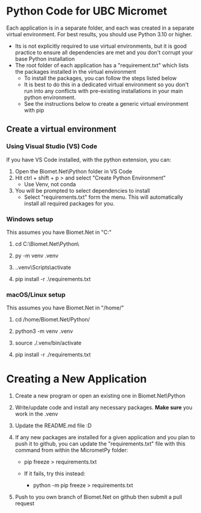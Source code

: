 # Python Code for UBC Micromet

Each application is in a separate folder, and each was created in a separate virtual environment.  For best results, you should use Python 3.10 or higher.

* Its is not explicitly required to use virtual environments, but it is good practice to ensure all dependencies are met and you don't corrupt your base Python installation
* The root folder of each application has a "requirement.txt" which lists the packages installed in the virtual environment
    * To install the packages, you can follow the steps listed below
    * It is best to do this in a dedicated virtual environment so you don't run into any conflicts with pre-existing installations in your main python environment.
    * See the instructions below to create a generic virtual environment with pip
## Create a virtual environment

### Using Visual Studio (VS) Code

If you have VS Code installed, with the python extension, you can:

1. Open the Biomet.Net\Python folder in VS Code
2. Hit ctrl + shift + p > and select "Create Python Environment"
    * Use Venv, not conda
3. You will be prompted to select dependencies to install
    * Select "requirements.txt" form the menu.  This will automatically install all required packages for you.

### Windows setup

This assumes you have Biomet.Net in "C:\"

1. cd C:\Biomet.Net\Python\

2. py -m venv .venv

3. .\.venv\Scripts\activate

4. pip install -r .\requirements.txt

### macOS/Linux setup

This assumes you have Biomet.Net in "/home/"

1. cd /home/Biomet.Net/Python/

2. python3 -m venv .venv

3. source ./.venv/bin/activate

4. pip install -r ./requirements.txt

# Creating a New Application

1. Create a new program or open an existing one in Biomet.Net\Python

2. Write/update code and install any necessary packages.  **Make sure** you work in the .venv

3. Update the README.md file :D

4. If any new packages are installed for a given application and you plan to push it to github, you can update the "requirements.txt" file with this command from within the MicrometPy folder:

    * pip freeze > requirements.txt

    * If it fails, try this instead:

        * python -m pip freeze > requirements.txt

5. Push to you own branch of Biomet.Net on github then submit a pull request


